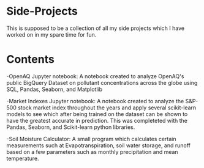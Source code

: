 # Side-Projects
This is supposed to be a collection of all my side projects which I have worked on in my spare time for fun.

# Contents
-OpenAQ Jupyter notebook: 
A notebook created to analyze OpenAQ's public BigQuery Dataset on pollutant concentrations across the globe using SQL, Pandas, Seaborn, and Matplotlib

-Market Indexes Jupyter notebook:
A notebook created to analyze the S&P-500 stock market index throughout the years and apply several scikit-learn models to see which after being trained on the dataset can be shown to have the greatest accurate in prediction. This was completeted with the Pandas, Seaborn, and Scikit-learn python libraries.

-Soil Moisture Calculator:
A small program which calculates certain measurements such at Evapotranspiration, soil water storage, and runoff based on a few parameters such as monthly precipitation and mean temperature. 
